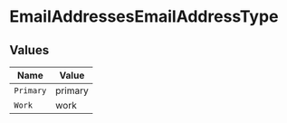 # EmailAddressesEmailAddressType


## Values

| Name      | Value     |
| --------- | --------- |
| `Primary` | primary   |
| `Work`    | work      |